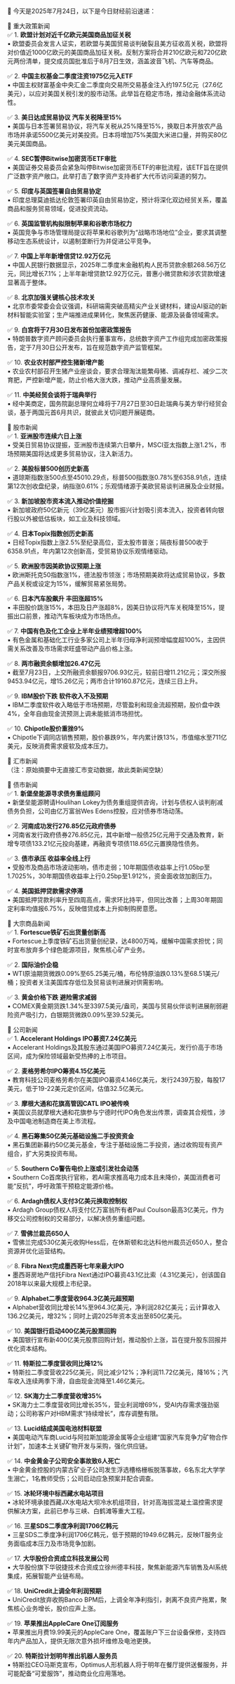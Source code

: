 📅 今天是2025年7月24日，以下是今日财经前沿速递：

📌 重大政策新闻  
✅ 1. **欧盟计划对近千亿欧元美国商品加征关税**  
▪️ 欧盟委员会发言人证实，若欧盟与美国贸易谈判破裂且美方征收高关税，欧盟将对价值近1000亿欧元的美国商品加征关税。反制方案将合并210亿欧元和720亿欧元两份清单，提交成员国批准后于8月7日生效，涵盖波音飞机、汽车等商品。  

✅ 2. **中国主权基金二季度注资1975亿元入ETF**  
▪️ 中国主权财富基金中央汇金二季度向交易所交易基金注入约197.5亿元（27.6亿美元），以应对美国关税引发的股市动荡。此举旨在稳定市场，推动金融体系流动性。  

✅ 3. **美日达成贸易协议 汽车关税降至15%**  
▪️ 美国与日本签署贸易协议，将汽车关税从25%降至15%，换取日本开放农产品市场并承诺5500亿美元对美投资。日本将增加75%美国大米进口量，并购买80亿美元美国商品。  

✅ 4. **SEC暂停Bitwise加密货币ETF审批**  
▪️ 美国证券交易委员会紧急叫停Bitwise加密货币ETF的审批流程，该ETF旨在提供广泛数字资产敞口。此举打击了数字资产支持者扩大代币访问渠道的努力。  

✅ 5. **印度与英国签署自由贸易协定**  
▪️ 印度总理莫迪抵达伦敦签署印英自由贸易协定，预计将深化双边经贸关系，覆盖商品和服务贸易领域，促进投资流动。  

✅ 6. **英国监管机构拟限制苹果和谷歌市场权力**  
▪️ 英国竞争与市场管理局提议将苹果和谷歌列为“战略市场地位”企业，要求其调整移动生态系统设计，以遏制垄断行为并促进公平竞争。  

✅ 7. **中国上半年新增信贷12.92万亿元**  
▪️ 中国人民银行数据显示，2025年二季度末金融机构人民币贷款余额268.56万亿元，同比增长7.1%；上半年新增贷款12.92万亿元，普惠小微贷款和涉农贷款增速显著高于整体。  

✅ 8. **北京加强关键核心技术攻关**  
▪️ 北京市委常委会会议强调，科研端需突破高精尖产业关键材料，建设AI驱动的新材料智能实验室；生产端推进成果转化，聚焦医药健康、能源及装备领域需求。  

✅ 9. **白宫将于7月30日发布首份加密政策报告**  
▪️ 特朗普数字资产顾问委员会执行董事宣布，总统数字资产工作组完成加密政策报告，定于7月30日公开发布，旨在规范数字资产监管框架。  

✅ 10. **农业农村部严控生猪新增产能**  
▪️ 农业农村部召开生猪产业座谈会，要求合理淘汰能繁母猪、调减存栏、减少二次育肥，严控新增产能，防止价格大涨大跌，推动产业高质量发展。  

✅ 11. **中美经贸会谈将于瑞典举行**  
▪️ 经中美商定，国务院副总理何立峰将于7月27日至30日赴瑞典与美方举行经贸会谈，基于两国元首6月共识，就彼此关切问题开展磋商。  

📌 股市新闻  
✅ 1. **亚洲股市连续六日上涨**  
▪️ 受美日贸易协议提振，亚洲股市连续第六日攀升，MSCI亚太指数上涨1.2%，市场预期美国将达成更多贸易协议，注入新活力。  

✅ 2. **美股标普500创历史新高**  
▪️ 道琼斯指数涨500点至45010.29点，标普500指数涨0.78%至6358.91点，连续第12次创收盘纪录，纳指涨0.61%；乐观情绪源于美欧贸易谈判进展及企业财报。  

✅ 3. **新加坡股市资本流入推动价值挖掘**  
▪️ 新加坡政府50亿新元（39亿美元）股市振兴计划吸引资本流入，投资者转向银行股以外被低估板块，如工业及科技领域。  

✅ 4. **日本Topix指数创历史新高**  
▪️ 日经Topix指数上涨2.5%至纪录高位，亚太股市普涨；隔夜标普500收于6358.91点，年内第12次创新高，受贸易协议乐观情绪驱动。  

✅ 5. **欧洲股市因美欧协议预期上涨**  
▪️ 欧洲斯托克50指数涨1%，德法股市领涨；市场预期美欧将达成贸易协议，多数产品关税或设定为15%，缓解贸易紧张局势。  

✅ 6. **日本汽车股飙升 丰田涨超15%**  
▪️ 丰田股价跳涨15%，本田及日产涨超8%，因美日协议将汽车关税降至15%，提振出口前景，推动汽车板块成为市场热点。  

✅ 7. **中国有色及化工企业上半年业绩预增超100%**  
▪️ 有色金属和基础化工行业多家公司上半年归母净利润预增幅度超100%，主因供需关系改善及市场需求旺盛带动产品价格上涨。  

✅ 8. **两市融资余额增加26.47亿元**  
▪️ 截至7月23日，上交所融资余额报9706.93亿元，较前日增11.21亿元；深交所报9453.94亿元，增15.26亿元；两市合计19160.87亿元，连续三日上升。  

✅ 9. **IBM股价下跌 软件收入不及预期**  
▪️ IBM二季度软件收入略低于市场预期，尽管盈利和现金流超预期，股价盘中跌4%，全年自由现金流预测上调未能抵消市场担忧。  

✅ 10. **Chipotle股价重挫9%**  
▪️ Chipotle下调同店销售预期，股价暴跌9%，年内累计跌13%，市值缩水至711亿美元，反映消费需求疲软及成本压力。  

📌 汇市新闻  
（注：原始摘要中无直接汇市变动数据，故此类新闻空缺）  

📌 债市新闻  
✅ 1. **新堡垒能源寻求债务重组顾问**  
▪️ 新堡垒能源聘请Houlihan Lokey为债务重组提供咨询，计划与债权人谈判削减债务负担，公司由亿万富翁Wes Edens控股，应对债券市场动荡。  

✅ 2. **河南成功发行276.85亿元政府债券**  
▪️ 河南省发行政府债券276.85亿元，其中新增一般债25亿元用于交通及教育，新增专项债133.21亿元投向基建，再融资专项债118.65亿元置换隐性债务。  

✅ 3. **债市承压 收益率全线上行**  
▪️ 受股市及商品市场波动影响，债市走弱；10年期国债收益率上行1.05bp至1.7025%，30年期国债收益率上行0.25bp至1.912%，资金面收敛加剧压力。  

✅ 4. **美国抵押贷款需求停滞**  
▪️ 美国抵押贷款利率升至四周高点，需求环比持平，但同比改善；上周30年期固定利率均值报6.75%，反映借贷成本上升抑制购房意愿。  

📌 大宗商品新闻  
✅ 1. **Fortescue铁矿石出货量创新高**  
▪️ Fortescue上季度铁矿石出货量创纪录，达4800万吨，缓解中国需求担忧；同时宣布放弃多个绿色能源项目，聚焦核心矿产业务。  

✅ 2. **国际油价企稳**  
▪️ WTI原油期货微跌0.09%至65.25美元/桶，布伦特原油跌0.13%至68.51美元/桶；投资者关注美国库存低位及贸易谈判进展对供需影响。  

✅ 3. **黄金价格下跌 避险需求减弱**  
▪️ COMEX黄金期货跌1.34%至3397.5美元/盎司，美国与贸易伙伴谈判进展削弱避险资产吸引力，白银期货微跌0.09%至39.52美元。  

📌 公司新闻  
✅ 1. **Accelerant Holdings IPO募资7.24亿美元**  
▪️ Accelerant Holdings及其股东通过美国IPO募资7.24亿美元，发行价高于市场区间，成为保险领域最新受热捧的上市项目。  

✅ 2. **麦格劳希尔IPO筹资4.15亿美元**  
▪️ 教育科技公司麦格劳希尔在美国IPO募资4.146亿美元，发行2439万股，每股17美元，低于19-22美元定价区间，估值32.5亿美元。  

✅ 3. **摩根大通和花旗高管因CATL IPO被传唤**  
▪️ 美国议员就摩根大通和花旗参与宁德时代IPO角色发出传票，调查其合规性，涉及中国电池制造商在美上市流程。  

✅ 4. **黑石筹集50亿美元基础设施二手投资资金**  
▪️ 黑石集团新募约50亿美元基金，专注于基础设施二手投资，通过收购现有资产组合，扩大另类投资布局。  

✅ 5. **Southern Co警告电价上涨或引发社会动荡**  
▪️ Southern Co首席执行官称，若AI需求推高电力成本且未降价，美国消费者可能“反抗”，呼吁政策干预稳定能源价格。  

✅ 6. **Ardagh债权人支付3亿美元换取控制权**  
▪️ Ardagh Group债权人将支付亿万富翁所有者Paul Coulson最高3亿美元，作为移交公司控制权的交易部分，以解决债务重组问题。  

✅ 7. **雪佛兰裁员650人**  
▪️ 雪佛兰完成530亿美元收购Hess后，在休斯顿和北达科他州裁员近650人，整合资源并优化运营结构。  

✅ 8. **Fibra Next完成墨西哥七年来最大IPO**  
▪️ 墨西哥房地产信托Fibra Next通过IPO募资43.1亿比索（4.31亿美元），创该国自2018年以来最大规模上市纪录。  

✅ 9. **Alphabet二季度营收964.3亿美元超预期**  
▪️ Alphabet营收同比增长14%至964.3亿美元，净利润282亿美元；云计算收入136.2亿美元，增32%；同时上调2025年资本支出至850亿美元。  

✅ 10. **美国银行启动400亿美元股票回购**  
▪️ 美国银行宣布新400亿美元股票回购计划，推动股价上涨，旨在提升股东回报并优化资本结构。  

✅ 11. **特斯拉二季度营收同比降12%**  
▪️ 特斯拉二季度营收225亿美元，同比减少12%；净利润11.72亿美元，降16%；汽车收入连续两季下滑，自由现金流降至1.46亿美元。  

✅ 12. **SK海力士二季度营收增35%**  
▪️ SK海力士二季度营收同比增长35%，营业利润增69%，受AI内存需求强劲驱动；公司称客户对HBM需求“持续增长”，库存调整有限。  

✅ 13. **Lucid结成美国电池材料联盟**  
▪️ 美国电动汽车商Lucid与阿拉斯加能源金属等企业组建“国家汽车竞争力矿物合作计划”，加速本土关键矿物开发与采购，强化供应链。  

✅ 14. **中金黄金子公司安全事故致6人死亡**  
▪️ 中金黄金控股的内蒙古矿业子公司发生浮选槽格栅板脱落事故，6名东北大学学生溺亡，1名教师受伤；公司启动应急预案并配合调查。  

✅ 15. **冰轮环境中标西藏水电站项目**  
▪️ 冰轮环境承接西藏JX水电站大坝冷水机组项目，针对高海拔混凝土温控需求提供解决方案，此前已参与三峡、白鹤滩等重大工程。  

✅ 16. **三星SDS二季度净利润1706亿韩元**  
▪️ 三星SDS二季度净利润1706亿韩元，低于预期的1949.6亿韩元，反映IT服务业务面临成本压力及市场竞争加剧。  

✅ 17. **大华股份合资成立科技发展公司**  
▪️ 大华股份旗下华锐捷技术合资成立徐州德丰科技，聚焦新能源汽车销售及AI系统集成，拓展智能产业链布局。  

✅ 18. **UniCredit上调全年利润预期**  
▪️ UniCredit放弃收购Banco BPM后，上调全年净利指引，剥离不良资产拖累，聚焦核心业务增长，股价应声上涨。  

✅ 19. **苹果推出AppleCare One订阅服务**  
▪️ 苹果推出月费19.99美元的AppleCare One，覆盖账户下三台设备保修，支持四年内产品加入，提供无限次意外损坏维修及电池更换。  

✅ 20. **特斯拉计划明年推出机器人服务员**  
▪️ 特斯拉CEO马斯克宣布，Optimus人形机器人将于明年在餐厅提供送餐服务，并可能配备“可爱服饰”，推动商业化应用落地。
